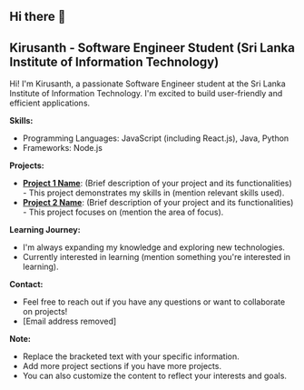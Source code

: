 ## Hi there 👋

<!--
**kirusanth-08/kirusanth-08** is a ✨ _special_ ✨ repository because its `README.md` (this file) appears on your GitHub profile.

Here are some ideas to get you started:

- 🔭 I’m currently working on ...
- 🌱 I’m currently learning ...
- 👯 I’m looking to collaborate on ...
- 🤔 I’m looking for help with ...
- 💬 Ask me about ...
- 📫 How to reach me: ...
- 😄 Pronouns: ...
- ⚡ Fun fact: ...
-->
## Kirusanth - Software Engineer Student (Sri Lanka Institute of Information Technology)

Hi! I'm Kirusanth, a passionate Software Engineer student at the Sri Lanka Institute of Information Technology. I'm excited to build user-friendly and efficient applications.

**Skills:**

* Programming Languages: JavaScript (including React.js), Java, Python
* Frameworks: Node.js

**Projects:**

*  **[Project 1 Name](link-to-your-project-repository)**: (Brief description of your project and its functionalities) - This project demonstrates my skills in (mention relevant skills used).
*  **[Project 2 Name](link-to-your-project-repository)**: (Brief description of your project and its functionalities) - This project focuses on (mention the area of focus).

**Learning Journey:**

* I'm always expanding my knowledge and exploring new technologies. 
* Currently interested in learning (mention something you're interested in learning).

**Contact:**

* Feel free to reach out if you have any questions or want to collaborate on projects!
* [Email address removed]

**Note:**

* Replace the bracketed text with your specific information. 
* Add more project sections if you have more projects. 
* You can also customize the content to reflect your interests and goals.

